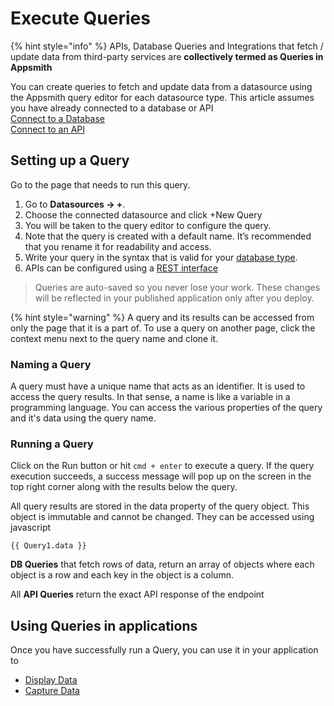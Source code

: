 # Execute Queries

{% hint style="info" %}
APIs, Database Queries and Integrations that fetch / update data from third-party services are **collectively termed as Queries in Appsmith**


You can create queries to fetch and update data from a datasource using the Appsmith query editor for each datasource type. This article assumes you have already connected to a database or API  
[Connect to a Database](../connecting-to-databases.md)  
[Connect to an API](connect-to-apis.md)

## **Setting up a Query**

Go to the page that needs to run this query.

1. Go to **Datasources → +**.
2. Choose the connected datasource and click +New Query
3. You will be taken to the query editor to configure the query.
4. Note that the query is created with a default name. It’s recommended that you rename it for readability and access.
5. Write your query in the syntax that is valid for your [database type](../connecting-to-databases.md#supported-databases).
6. APIs can be configured using a [REST interface](connect-to-apis.md)

> Queries are auto-saved so you never lose your work. These changes will be reflected in your published application only after you deploy.


{% hint style="warning" %}
A query and its results can be accessed from only the page that it is a part of. To use a query on another page, click the context menu next to the query name and clone it.


### **Naming a Query**

A query must have a unique name that acts as an identifier. It is used to access the query results. In that sense, a name is like a variable in a programming language. You can access the various properties of the query and it's data using the query name.

### **Running a Query**

Click on the Run button or hit `cmd + enter` to execute a query. If the query execution succeeds, a success message will pop up on the screen in the top right corner along with the results below the query.

All query results are stored in the data property of the query object. This object is immutable and cannot be changed. They can be accessed using javascript 

```text
{{ Query1.data }}
```

**DB Queries** that fetch rows of data, return an array of objects where each object is a row and each key in the object is a column.

All **API Queries** return the exact API response of the endpoint

## Using Queries in applications

Once you have successfully run a Query, you can use it in your application to

* [Display Data](../../displaying-data-read/)
* [Capture Data](../../capturing-data-write/)

